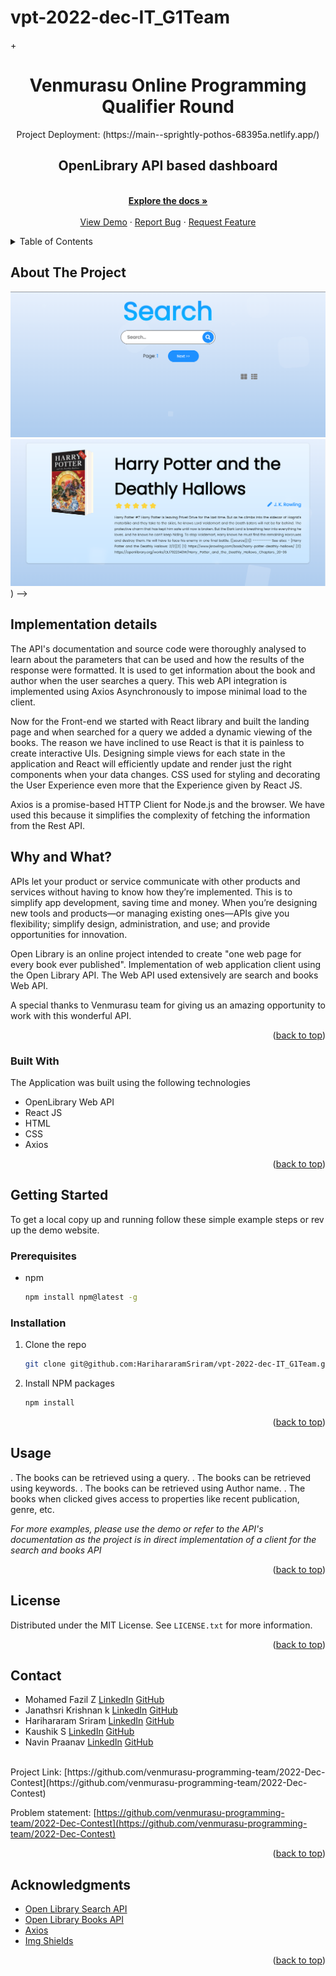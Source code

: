 # vpt-2022-dec-IT_G1Team

<a name="readme-top"></a>

<!-- PROJECT LOGO -->
+<br />
<div align="center">
  <h1 align="center"><b><bold>Venmurasu Online Programming Qualifier Round</b></bold></h1>
  Project Deployment: (https://main--sprightly-pothos-68395a.netlify.app/)
  <p align="center">
    <h2>OpenLibrary API based dashboard</h2>
    <br />
    <a href="https://github.com/venmurasu-programming-team/2022-Dec-Contest"><strong>Explore the docs »</strong></a>
    <br />
    <br />
    <a href="https://github.com/venmurasu-programming-team/2022-Dec-Contest">View Demo</a>
    ·
    <a href="https://github.com/othneildrew/Best-README-Template/issues">Report Bug</a>
    ·
    <a href="https://github.com/othneildrew/Best-README-Template/issues">Request Feature</a>
  </p>
</div>



<!-- TABLE OF CONTENTS -->
<details>
  <summary>Table of Contents</summary>
  <ol>
    <li>
      <a href="#about-the-project">About The Project</a>
      <ul>
        <li><a href="#built-with">Built With</a></li>
      </ul>
    </li>
    <li>
      <a href="#getting-started">Getting Started</a>
      <ul>
        <li><a href="#prerequisites">Prerequisites</a></li>
        <li><a href="#installation">Installation</a></li>
      </ul>
    </li>
    <li><a href="#usage">Usage</a></li>
    <li><a href="#license">License</a></li>
    <li><a href="#contact">Contact</a></li>
    <li><a href="#acknowledgments">Acknowledgments</a></li>
  </ol>
</details>



<!-- ABOUT THE PROJECT -->
## About The Project
<img src="vpt-frontend-app/images/home.png">
<br>
<img src="vpt-frontend-app/images/description.png">
<br>
<!-- [![OpenLibrary API based dashboard]][product-screenshot]](<!-- the link of the project-->) -->

## Implementation details

The API's documentation and source code were thoroughly analysed to learn about the parameters that can be used and how the results of the response were formatted. It is used to get information about the book and author when the user searches a query. 
This web API integration is implemented using Axios  Asynchronously to impose minimal load to the client. 

Now for the Front-end we started with React library and built the landing page and when searched for a query we added a dynamic viewing of the books. The reason we have inclined to use React is that it is painless to create interactive UIs. Designing simple views for each state in the application and React will efficiently update and render just the right components when your data changes.
CSS used for styling and decorating the User Experience even more that the Experience given by React JS.

Axios is a promise-based HTTP Client for Node.js and the browser. We have used this because it simplifies the complexity of fetching the information from the Rest API.

## Why and What?
APIs let your product or service communicate with other products and services without having to know how they’re implemented. This is to simplify app development, saving time and money. When you’re designing new tools and products—or managing existing ones—APIs give you flexibility; simplify design, administration, and use; and provide opportunities for innovation.

Open Library is an online project intended to create "one web page for every book ever published".
Implementation of web application client using the Open Library API. The Web API used extensively are search and books Web API.

A special thanks to Venmurasu team for giving us an amazing opportunity to work with this wonderful API.
<p align="right">(<a href="#readme-top">back to top</a>)</p>


### Built With

The Application was built using the following technologies 

* OpenLibrary Web API
* React JS
* HTML
* CSS
* Axios


<p align="right">(<a href="#readme-top">back to top</a>)</p>



<!-- GETTING STARTED -->
## Getting Started

To get a local copy up and running follow these simple example steps or rev up the demo website.

### Prerequisites


* npm
  ```sh
  npm install npm@latest -g
  ```

### Installation

1. Clone the repo
   ```sh
   git clone git@github.com:HarihararamSriram/vpt-2022-dec-IT_G1Team.git
   ```
2. Install NPM packages
   ```sh
   npm install
   ```

<p align="right">(<a href="#readme-top">back to top</a>)</p>

<!-- USAGE EXAMPLES -->
## Usage

. The books can be retrieved using a query.
. The books can be retrieved using keywords.
. The books can be retrieved using Author name.
. The books when clicked gives access to properties like recent publication, genre, etc.

_For more examples, please use the demo or refer to the API's documentation as the project is in direct implementation of a client for the search and books API_

<p align="right">(<a href="#readme-top">back to top</a>)</p>


<!-- LICENSE -->
## License

Distributed under the MIT License. See `LICENSE.txt` for more information.

<p align="right">(<a href="#readme-top">back to top</a>)</p>

<!-- CONTACT -->
## Contact

* Mohamed Fazil Z [LinkedIn](https://www.linkedin.com/in/mohamed-fazil-z-30b089193/) [GitHub](https://github.com/fazil2003)
* Janathsri Krishnan k [LinkedIn](https://www.linkedin.com/in/janath-jsk-5446bb184/) [GitHub](https://github.com/janathsrikrishnan)
* Harihararam Sriram [LinkedIn](https://www.linkedin.com/in/harihararam-sriram-626a261bb/) [GitHub](https://github.com/HarihararamSriram)
* Kaushik S [LinkedIn](https://www.linkedin.com/in/kaushik-ss/) [GitHub](https://github.com/Kaushik-Ss)
* Navin Praanav  [LinkedIn](https://www.linkedin.com/in/navin-praanav-62088323b/) [GitHub](https://github.com/20i230-Navin)

<br>
Project Link: [https://github.com/venmurasu-programming-team/2022-Dec-Contest](https://github.com/venmurasu-programming-team/2022-Dec-Contest)

Problem statement: [https://github.com/venmurasu-programming-team/2022-Dec-Contest](https://github.com/venmurasu-programming-team/2022-Dec-Contest)


<p align="right">(<a href="#readme-top">back to top</a>)</p>

<!-- ACKNOWLEDGMENTS -->
## Acknowledgments

* [Open Library Search API](https://openlibrary.org/dev/docs/api/search)
* [Open Library Books API](https://openlibrary.org/dev/docs/api/books)
* [Axios](https://axios-http.com/docs/intro)
* [Img Shields](https://shields.io)


<p align="right">(<a href="#readme-top">back to top</a>)</p>



<!-- MARKDOWN LINKS & IMAGES -->
<!-- https://www.markdownguide.org/basic-syntax/#reference-style-links -->
[GitHub]:https://github.githubassets.com/images/modules/logos_page/GitHub-Mark.png
[LinkedIn]:https://img.icons8.com/fluency/512/linkedin.png 
[license-shield]: https://img.shields.io/github/license/othneildrew/Best-README-Template.svg?style=for-the-badge
[linkedin-shield]: https://img.shields.io/badge/-LinkedIn-black.svg?style=for-the-badge&logo=linkedin&colorB=555
[product-screenshot]: /vpt-frontend-app/images/home.png
